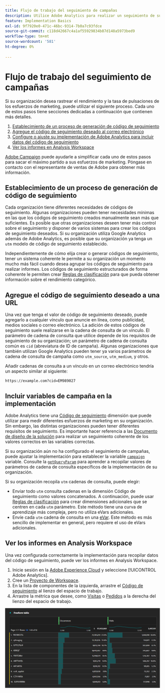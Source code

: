 ```yaml
---
title: Flujo de trabajo del seguimiento de campañas
description: Utilice Adobe Analytics para realizar un seguimiento de sus esfuerzos de marketing.
feature: Implementation Basics
exl-id: 9f7920e0-471c-46bc-9314-7b0a7c93fdce
source-git-commit: c118d42667c4a1af55929834b87d148a5973bed9
workflow-type: tm+mt
source-wordcount: '581'
ht-degree: 0%

---
```


# Flujo de trabajo del seguimiento de campañas

Si su organización desea rastrear el rendimiento y la tasa de pulsaciones de los esfuerzos de marketing, puede utilizar el siguiente proceso. Cada uno de estos pasos tiene secciones dedicadas a continuación que contienen más detalles.

1. [Establecimiento de un proceso de generación de código de seguimiento](#establish-a-tracking-code-generation-process)
1. [Agregue el código de seguimiento deseado al correo electrónico](#add-the-desired-tracking-code-to-the-email)
1. [Configure o ajuste su implementación de Adobe Analytics para incluir datos del código de seguimiento](#include-campaign-variables-in-your-implementation)
1. [Ver los informes en Analysis Workspace](#view-the-reports-in-analysis-workspace)

[Adobe Campaign](https://business.adobe.com/products/campaign/adobe-campaign.html) puede ayudarle a simplificar cada uno de estos pasos para sacar el máximo partido a sus esfuerzos de marketing. Póngase en contacto con el representante de ventas de Adobe para obtener más información.

## Establecimiento de un proceso de generación de código de seguimiento

Cada organización tiene diferentes necesidades de códigos de seguimiento. Algunas organizaciones pueden tener necesidades mínimas en las que los códigos de seguimiento creados manualmente sean más que suficientes. Es posible que otras organizaciones deseen tener más control sobre el seguimiento y disponer de varios sistemas para crear los códigos de seguimiento deseados. Si su organización utiliza Google Analytics además de Adobe Analytics, es posible que su organización ya tenga un `utm` modelo de código de seguimiento establecido.

Independientemente de cómo elija crear o generar códigos de seguimiento, tener un sistema coherente le permite a su organización un momento mucho más fácil cuando desea agrupar los códigos de seguimiento para realizar informes. Los códigos de seguimiento estructurados de forma coherente le permiten crear [Reglas de clasificación](/help/components/classifications/crb/classification-rule-builder.md) para que pueda obtener información sobre el rendimiento categórico.

## Agregue el código de seguimiento deseado a una URL

Una vez que tenga el valor de código de seguimiento deseado, puede agregarlo a cualquier vínculo que anuncie en línea, como publicidad, medios sociales o correo electrónico. La adición de estos códigos de seguimiento suele realizarse en la cadena de consulta de un vínculo. El parámetro de cadena de consulta que utilice depende de los requisitos de seguimiento de su organización; un parámetro de cadena de consulta común es `cid` (abreviatura de ID de campaña). Algunas organizaciones que también utilizan Google Analytics pueden tener ya varios parámetros de cadena de consulta de campaña como `utm_source`, `utm_medium`, y otros.

Añadir cadenas de consulta a un vínculo en un correo electrónico tendría un aspecto similar al siguiente:

```text
https://example.com?cid=EM989027
```

## Incluir variables de campaña en la implementación

Adobe Analytics tiene una [Código de seguimiento](/help/components/dimensions/tracking-code.md) dimensión que puede utilizar para medir diferentes esfuerzos de marketing en su organización. Sin embargo, las distintas organizaciones pueden tener diferentes requisitos de seguimiento. Es importante hacer referencia a las [Documento de diseño de la solución](../prepare/solution-design.md) para realizar un seguimiento coherente de los valores correctos en las variables correctas.

Si su organización aún no ha configurado el seguimiento de campañas, puede ajustar la implementación para establecer la variable [`campaign`](/help/implement/vars/page-vars/campaign.md) variable. Consulte la [`getQueryParam`](/help/implement/vars/plugins/getqueryparam.md) para aprender a recopilar valores de parámetros de cadena de consulta específicos de la implementación de su organización.

Si su organización recopila `utm` cadenas de consulta, puede elegir:

* Enviar todo `utm` consulta cadenas en la dimensión Código de seguimiento como valores concatenados. A continuación, puede usar [Reglas de clasificación](/help/components/classifications/crb/classification-rule-builder.md) para crear dimensiones adicionales que se centren en cada `utm` parámetro. Este método tiene una curva de aprendizaje más compleja, pero no utiliza eVars adicionales.
* Envíe cada `utm` cadena de consulta en una [eVar](/help/components/dimensions/evar.md). Este método es más sencillo de implementar en general, pero requiere el uso de eVars adicionales.

## Ver los informes en Analysis Workspace

Una vez configurada correctamente la implementación para recopilar datos del código de seguimiento, puede ver los informes en Analysis Workspace.

1. Inicie sesión en la [Adobe Experience Cloud](https://experience.adobe.com) y seleccione [!UICONTROL Adobe Analytics].
1. Cree un [Proyecto de Workspace](/help/analyze/analysis-workspace/build-workspace-project/freeform-overview.md).
1. En la lista de componentes de la izquierda, arrastre el [Código de seguimiento](/help/components/dimensions/tracking-code.md) al lienzo del espacio de trabajo.
1. Arrastre la métrica que desee, como [Visitas](/help/components/metrics/visits.md) o [Pedidos](/help/components/metrics/orders.md) a la derecha del lienzo del espacio de trabajo.

![Informe de seguimiento de campaña](../assets/campaign-tracking-report.png)
